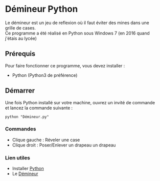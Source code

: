 # Démineur Python

Le démineur est un jeu de reflexion où il faut éviter des mines dans une grille de cases.    
Ce programme a été réalisé en Python sous Windows 7 (en 2016 quand j'étais au lycée)  

## Prérequis

Pour faire fonctionner ce programme, vous devez installer :

  - Python (Python3 de préférence)
  
 ## Démarrer
 
Une fois Python installé sur votre machine, ouvrez un invité de commande et lancez la commande suivante :
```
python "Démineur.py"
```

### Commandes

- Clique gauche : Réveler une case
- Clique droit : Poser/Enlever un drapeau un drapeau

### Lien utiles

- Installer [Python](https://www.python.org/downloads/)
- Le [Démineur](https://fr.wikipedia.org/wiki/D%C3%A9mineur_(genre_de_jeu_vid%C3%A9o))
